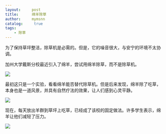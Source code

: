 ```yaml
---
layout:     post
title:      绵羊除草
author:     mymsnn
catalog: 	 true
tags:
    - 除草
---
```

为了保持草坪整洁，除草机是必需的。但是，它的噪音很大，与安宁的环境不太协调。

加州大学戴斯分校最近引入了绵羊，尝试用绵羊除草，而不是除草机。

![](https://pic.imgdb.cn/item/66b4ceded9c307b7e93fcbc7.webp)

最初这只是一个实验，看看绵羊能否替代除草机。但是后来发现，绵羊除了吃草，本身也是一道风景，并具有自然疗法的效果，让人们感到心灵平静。

![](https://pic.imgdb.cn/item/66b4cf8ad9c307b7e940c4f0.webp)

现在，每天放出羊群到草坪上吃草，已经成了该校的固定做法。许多学生表示，绵羊让他们减轻了压力。

![](https://pic.imgdb.cn/item/66b4cfbfd9c307b7e9415118.webp)



